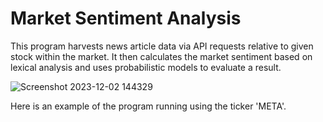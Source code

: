 # Market Sentiment Analysis
This program harvests news article data via API requests relative to given stock within the market. It then calculates the market sentiment based on lexical analysis and uses probabilistic models to evaluate a result.


![Screenshot 2023-12-02 144329](https://github.com/araa1902/Market-Sentiment-Analysis/assets/92942390/0954d1d7-68d2-4197-97c2-b1ed9c85c566)

Here is an example of the program running using the ticker 'META'.
